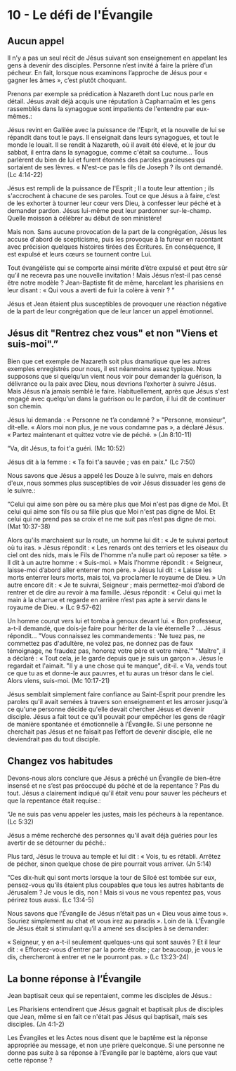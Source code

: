# 10 - Le défi de l'Évangile

## Aucun appel

Il n’y a pas un seul récit de Jésus suivant son enseignement en appelant les gens à devenir des disciples. Personne n’est invité à faire la prière d’un pécheur. En fait, lorsque nous examinons l’approche de Jésus pour « gagner les âmes », c’est plutôt choquant.

Prenons par exemple sa prédication à Nazareth dont Luc nous parle en détail. Jésus avait déjà acquis une réputation à Capharnaüm et les gens rassemblés dans la synagogue sont impatients de l'entendre par eux-mêmes.:

Jésus revint en Galilée avec la puissance de l'Esprit, et la nouvelle de lui se répandit dans tout le pays. Il enseignait dans leurs synagogues, et tout le monde le louait. Il se rendit à Nazareth, où il avait été élevé, et le jour du sabbat, il entra dans la synagogue, comme c'était sa coutume... Tous parlèrent du bien de lui et furent étonnés des paroles gracieuses qui sortaient de ses lèvres. « N'est-ce pas le fils de Joseph ? ils ont demandé. (Lc 4:14-22)

Jésus est rempli de la puissance de l'Esprit ; Il a toute leur attention ; ils s'accrochent à chacune de ses paroles. Tout ce que Jésus a à faire, c’est de les exhorter à tourner leur cœur vers Dieu, à confesser leur péché et à demander pardon. Jésus lui-même peut leur pardonner sur-le-champ. Quelle moisson à célébrer au début de son ministère!

Mais non. Sans aucune provocation de la part de la congrégation, Jésus les accuse d'abord de scepticisme, puis les provoque à la fureur en racontant avec précision quelques histoires tirées des Écritures. En conséquence, Il est expulsé et leurs cœurs se tournent contre Lui.

Tout évangéliste qui se comporte ainsi mérite d’être expulsé et peut être sûr qu’il ne recevra pas une nouvelle invitation ! Mais Jésus n’est-il pas censé être notre modèle ? Jean-Baptiste fit de même, harcelant les pharisiens en leur disant : « Qui vous a averti de fuir la colère à venir ? “

Jésus et Jean étaient plus susceptibles de provoquer une réaction négative de la part de leur congrégation que de leur lancer un appel émotionnel.

## Jésus dit "Rentrez chez vous" et non "Viens et suis-moi".”

Bien que cet exemple de Nazareth soit plus dramatique que les autres exemples enregistrés pour nous, il est néanmoins assez typique. Nous supposons que si quelqu’un vient nous voir pour demander la guérison, la délivrance ou la paix avec Dieu, nous devrions l’exhorter à suivre Jésus. Mais Jésus n’a jamais semblé le faire. Habituellement, après que Jésus s'est engagé avec quelqu'un dans la guérison ou le pardon, il lui dit de continuer son chemin.

Jésus lui demanda : « Personne ne t’a condamné ? » "Personne, monsieur", dit-elle. « Alors moi non plus, je ne vous condamne pas », a déclaré Jésus. « Partez maintenant et quittez votre vie de péché. » (Jn 8:10-11)

“Va, dit Jésus, ta foi t'a guéri. (Mc 10:52)

Jésus dit à la femme : « Ta foi t'a sauvée ; vas en paix." (Lc 7:50)

Nous savons que Jésus a appelé les Douze à le suivre, mais en dehors d'eux, nous sommes plus susceptibles de voir Jésus dissuader les gens de le suivre.:

“Celui qui aime son père ou sa mère plus que Moi n'est pas digne de Moi. Et celui qui aime son fils ou sa fille plus que Moi n'est pas digne de Moi. Et celui qui ne prend pas sa croix et ne me suit pas n’est pas digne de moi. (Mat 10:37-38)

Alors qu'ils marchaient sur la route, un homme lui dit : « Je te suivrai partout où tu iras. » Jésus répondit : « Les renards ont des terriers et les oiseaux du ciel ont des nids, mais le Fils de l'homme n'a nulle part où reposer sa tête. » Il dit à un autre homme : « Suis-moi. » Mais l’homme répondit : « Seigneur, laisse-moi d’abord aller enterrer mon père. » Jésus lui dit : « Laisse les morts enterrer leurs morts, mais toi, va proclamer le royaume de Dieu. » Un autre encore dit : « Je te suivrai, Seigneur ; mais permettez-moi d’abord de rentrer et de dire au revoir à ma famille. Jésus répondit : « Celui qui met la main à la charrue et regarde en arrière n’est pas apte à servir dans le royaume de Dieu. » (Lc 9:57-62)

Un homme courut vers lui et tomba à genoux devant lui. « Bon professeur, a-t-il demandé, que dois-je faire pour hériter de la vie éternelle ? ... Jésus répondit... "Vous connaissez les commandements : 'Ne tuez pas, ne commettez pas d'adultère, ne volez pas, ne donnez pas de faux témoignage, ne fraudez pas, honorez votre père et votre mère.'" "Maître", il a déclaré : « Tout cela, je le garde depuis que je suis un garçon ». Jésus le regardait et l'aimait. "Il y a une chose qui te manque", dit-il. « Va, vends tout ce que tu as et donne-le aux pauvres, et tu auras un trésor dans le ciel. Alors viens, suis-moi. (Mc 10:17-21)

Jésus semblait simplement faire confiance au Saint-Esprit pour prendre les paroles qu'il avait semées à travers son enseignement et les arroser jusqu'à ce qu'une personne décide qu'elle devait chercher Jésus et devenir disciple. Jésus a fait tout ce qu’il pouvait pour empêcher les gens de réagir de manière spontanée et émotionnelle à l’Évangile. Si une personne ne cherchait pas Jésus et ne faisait pas l’effort de devenir disciple, elle ne deviendrait pas du tout disciple.

## Changez vos habitudes

Devons-nous alors conclure que Jésus a prêché un Évangile de bien-être insensé et ne s’est pas préoccupé du péché et de la repentance ? Pas du tout. Jésus a clairement indiqué qu'il était venu pour sauver les pécheurs et que la repentance était requise.:

“Je ne suis pas venu appeler les justes, mais les pécheurs à la repentance. (Lc 5:32)

Jésus a même recherché des personnes qu'il avait déjà guéries pour les avertir de se détourner du péché.:

Plus tard, Jésus le trouva au temple et lui dit : « Vois, tu es rétabli. Arrêtez de pécher, sinon quelque chose de pire pourrait vous arriver. (Jn 5:14)

“Ces dix-huit qui sont morts lorsque la tour de Siloé est tombée sur eux, pensez-vous qu'ils étaient plus coupables que tous les autres habitants de Jérusalem ? Je vous le dis, non ! Mais si vous ne vous repentez pas, vous périrez tous aussi. (Lc 13:4-5)

Nous savons que l’Évangile de Jésus n’était pas un « Dieu vous aime tous ». Souriez simplement au chat et vous irez au paradis ». Loin de là. L’Évangile de Jésus était si stimulant qu’il a amené ses disciples à se demander:

« Seigneur, y en a-t-il seulement quelques-uns qui sont sauvés ? Et il leur dit : « Efforcez-vous d'entrer par la porte étroite ; car beaucoup, je vous le dis, chercheront à entrer et ne le pourront pas. » (Lc 13:23-24)

## La bonne réponse à l’Évangile

Jean baptisait ceux qui se repentaient, comme les disciples de Jésus.:

Les Pharisiens entendirent que Jésus gagnait et baptisait plus de disciples que Jean, même si en fait ce n'était pas Jésus qui baptisait, mais ses disciples. (Jn 4:1-2)

Les Évangiles et les Actes nous disent que le baptême est la réponse appropriée au message, et non une prière quelconque. Si une personne ne donne pas suite à sa réponse à l’Évangile par le baptême, alors que vaut cette réponse ?
